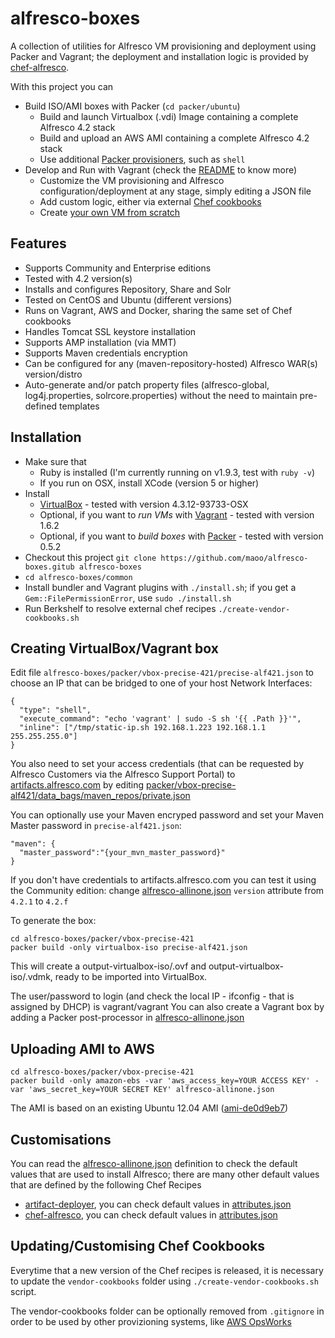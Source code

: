 alfresco-boxes
================

A collection of utilities for Alfresco VM provisioning and deployment using Packer and Vagrant; the deployment and installation logic is provided by [chef-alfresco](https://github.com/maoo/chef-alfresco).

With this project you can
* Build ISO/AMI boxes with Packer (```cd packer/ubuntu```)
  * Build and launch Virtualbox (.vdi) Image containing a complete Alfresco 4.2 stack
  * Build and upload an AWS AMI containing a complete Alfresco 4.2 stack
  * Use additional [Packer provisioners](https://github.com/maoo/alfresco-boxes/tree/master/packer/ubuntu/alfresco-allinone.json#L136), such as ```shell```
* Develop and Run with Vagrant (check the [README](https://github.com/maoo/alfresco-boxes/tree/master/vagrant/README.md) to know more)
  * Customize the VM provisioning and Alfresco configuration/deployment at any stage, simply editing a JSON file
  * Add custom logic, either via external [Chef cookbooks](https://github.com/maoo/alfresco-boxes/tree/master/common/Berksfile)
  * Create [your own VM from scratch](https://github.com/maoo/alfresco-boxes/tree/master/vagrant/dev/alfresco-allinone-dev.json)

Features
---
* Supports Community and Enterprise editions
* Tested with 4.2 version(s)
* Installs and configures Repository, Share and Solr
* Tested on CentOS and Ubuntu (different versions)
* Runs on Vagrant, AWS and Docker, sharing the same set of Chef cookbooks
* Handles Tomcat SSL keystore installation
* Supports AMP installation (via MMT)
* Supports Maven credentials encryption
* Can be configured for any (maven-repository-hosted) Alfresco WAR(s) version/distro
* Auto-generate and/or patch property files (alfresco-global, log4j.properties, solrcore.properties) without the need to maintain pre-defined templates

Installation
---
* Make sure that
  * Ruby is installed (I'm currently running on v1.9.3, test with ```ruby -v```)
  * If you run on OSX, install XCode (version 5 or higher)
* Install
  * [VirtualBox](https://www.virtualbox.org) - tested with version 4.3.12-93733-OSX
  * Optional, if you want to *run VMs* with [Vagrant](http://downloads.vagrantup.com) - tested with version 1.6.2
  * Optional, if you want to *build boxes* with [Packer](http://www.packer.io/downloads.html) - tested with version 0.5.2
* Checkout this project ```git clone https://github.com/maoo/alfresco-boxes.gitub alfresco-boxes```
* ```cd alfresco-boxes/common```
* Install bundler and Vagrant plugins with ```./install.sh```; if you get a ```Gem::FilePermissionError```, use ```sudo ./install.sh```
* Run Berkshelf to resolve external chef recipes ```./create-vendor-cookbooks.sh```

Creating VirtualBox/Vagrant box
---
Edit file ```alfresco-boxes/packer/vbox-precise-421/precise-alf421.json``` to choose an IP that can be bridged to one of your host Network Interfaces:
```
{
  "type": "shell",
  "execute_command": "echo 'vagrant' | sudo -S sh '{{ .Path }}'",
  "inline": ["/tmp/static-ip.sh 192.168.1.223 192.168.1.1 255.255.255.0"]
}
```

You also need to set your access credentials (that can be requested by Alfresco Customers via the Alfresco Support Portal) to [artifacts.alfresco.com](https://artifacts.alfresco.com) by editing [packer/vbox-precise-alf421/data_bags/maven_repos/private.json](https://github.com/maoo/alfresco-boxes/blob/master/packer/vbox-precise-alf421/data_bags/maven_repos/private.json)

You can optionally use your Maven encryped password and set your Maven Master password in ```precise-alf421.json```:
```
"maven": {
  "master_password":"{your_mvn_master_password}"
}
```

If you don't have credentials to artifacts.alfresco.com you can test it using the Community edition: change [alfresco-allinone.json](https://github.com/maoo/alfresco-boxes/tree/master/packer/vbox-precise-421/precise-alf421.json#L73) ```version``` attribute from ```4.2.1``` to ```4.2.f```

To generate the box:
```
cd alfresco-boxes/packer/vbox-precise-421
packer build -only virtualbox-iso precise-alf421.json
```
This will create a output-virtualbox-iso/<box-name>.ovf and output-virtualbox-iso/<box-name>.vdmk, ready to be imported into VirtualBox.

The user/password to login (and check the local IP - ifconfig - that is assigned by DHCP) is vagrant/vagrant
You can also create a Vagrant box by adding a Packer post-processor in [alfresco-allinone.json](https://github.com/maoo/alfresco-boxes/tree/master/packer/vbox-precise-421/precise-alf421.json#L168)

Uploading AMI to AWS
---
```
cd alfresco-boxes/packer/vbox-precise-421
packer build -only amazon-ebs -var 'aws_access_key=YOUR ACCESS KEY' -var 'aws_secret_key=YOUR SECRET KEY' alfresco-allinone.json
```
The AMI is based on an existing Ubuntu 12.04 AMI ([ami-de0d9eb7](http://thecloudmarket.com/image/ami-de0d9eb7--ubuntu-images-ebs-ubuntu-precise-12-04-amd64-server-20130222))

Customisations
---
You can read the [alfresco-allinone.json](https://github.com/maoo/alfresco-boxes/tree/master/packer/vbox-precise-421/precise-alf421.json) definition to check the default values that are used to install Alfresco; there are many other default values that are defined by the following Chef Recipes
* [artifact-deployer](https://github.com/maoo/artifact-deployer), you can check default values in [attributes.json](https://github.com/maoo/artifact-deployer/tree/master/attributes)
* [chef-alfresco](https://github.com/maoo/chef-alfresco), you can check default values in [attributes.json](https://github.com/maoo/chef-alfresco/tree/master/attributes)

Updating/Customising Chef Cookbooks
---
Everytime that a new version of the Chef recipes is released, it is necessary to update the ```vendor-cookbooks``` folder using ```./create-vendor-cookbooks.sh``` script.

The vendor-cookbooks folder can be optionally removed from ```.gitignore``` in order to be used by other provizioning systems, like [AWS OpsWorks](http://docs.aws.amazon.com/opsworks/latest/userguide/workingcookbook-attributes.html)
